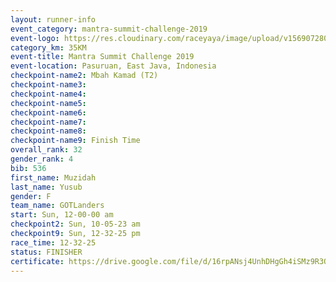 ```yaml
---
layout: runner-info 
event_category: mantra-summit-challenge-2019 
event-logo: https://res.cloudinary.com/raceyaya/image/upload/v1569072809/logo/mantra-image_segrbx.jpg
category_km: 35KM 
event-title: Mantra Summit Challenge 2019 
event-location: Pasuruan, East Java, Indonesia 
checkpoint-name2: Mbah Kamad (T2) 
checkpoint-name3: 
checkpoint-name4: 
checkpoint-name5: 
checkpoint-name6: 
checkpoint-name7: 
checkpoint-name8: 
checkpoint-name9: Finish Time
overall_rank: 32
gender_rank: 4
bib: 536
first_name: Muzidah
last_name: Yusub
gender: F
team_name: GOTLanders
start: Sun, 12-00-00 am
checkpoint2: Sun, 10-05-23 am
checkpoint9: Sun, 12-32-25 pm
race_time: 12-32-25
status: FINISHER
certificate: https://drive.google.com/file/d/16rpANsj4UnhDHgGh4iSMz9R3QJz3ouzh/view?usp=sharing
---
```

